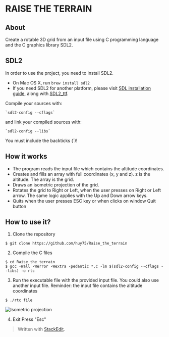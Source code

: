 
# RAISE THE TERRAIN
## About

Create a rotable 3D grid from an input file using C programming language and the C graphics library SDL2.

## SDL2
In order to use the project, you need to install SDL2.
 - On Mac OS X, run `brew install sdl2`
 - If you need SDL2 for another platform, please visit [SDL installation guide](https://wiki.libsdl.org/Installation), along with [SDL2_ttf](https://www.libsdl.org/projects/SDL_ttf/docs/SDL_ttf.html).

Compile your sources with:

```
`sdl2-config --cflags`
```
and link your compiled sources with:

```
`sdl2-config --libs`
```

You must include the backticks (`)!

## How it works

 - The program reads the input file which contains the altitude coordinates.
 - Creates and fills an array with full coordinates (x, y and z). z is the altitude. The array is the grid. 
 - Draws an isometric projection of the grid.
 - Rotates the grid to Right or Left, when the user presses on Right or Left arrow. The same logic applies with the Up and Down arrow keys.
 - Quits when the user presses ESC key or when clicks on window Quit button


## How to use it?

 1. Clone the repository
```
$ git clone https://github.com/huy75/Raise_the_terrain
```
 2. Compile the C files
 ```
$ cd Raise_the_terrain
$ gcc -Wall -Werror -Wextra -pedantic *.c -lm $(sdl2-config --cflags --libs) -o rtc
```
 3. Run the executable file with the provided input file. You could also use another input file. Reminder: the input file contains the altitude coordinates
```
$ ./rtc file
```
![Isometric projection](https://i.ibb.co/nzD6QVh/raise.png)

 4. Exit
 Press "Esc"

 
> Written with [StackEdit](https://stackedit.io/).
